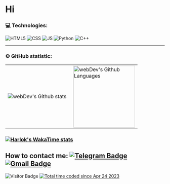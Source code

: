 
# Hi

### 💻 Technologies:

<div>
<img alt ="HTML5" src="https://img.shields.io/badge/HTML5-E34F26?style=for-the-badge&logo=html5&logoColor=white"/>
<img alt = "CSS" src="https://img.shields.io/badge/CSS3-1572B6?style=for-the-badge&logo=css3&logoColor=white"/>
<img alt = "JS" src="https://img.shields.io/badge/JavaScript-F7DF1E?style=for-the-badge&logo=javascript&logoColor=black"/>
<img alt="Python" src="https://img.shields.io/badge/python-%2314354C.svg?&style=for-the-badge&logo=python&logoColor=white"/>
<img alt="C++" src="https://img.shields.io/badge/C%2B%2B-00599C?style=for-the-badge&logo=c%2B%2B&logoColor=white">
</div>


---

### ⚙️ GitHub statistic:

<table>
  <tr>
    <td>
      <img align="left" src="http://github-readme-streak-stats.herokuapp.com?user=qwoe1x&theme=dark&background=000000" alt="webDev's Github stats" />
    </td>
    <td>
      <img height="195px" align="right" alt="webDev's Github Languages" src="https://github-readme-stats-sigma-five.vercel.app/api/top-langs/?username=qwoe1x&layout=compact&theme=vision-friendly-dark" />
    </td>
  </tr>
</table>

### [![Harlok's WakaTime stats](https://github-readme-stats.vercel.app/api/wakatime?username=@qwoe1x)](https://github.com/qwoe1x/github-readme-stats)
## How to contact me: [![Telegram Badge](https://img.shields.io/badge/-qwoe1x-blue?style=flat&logo=Telegram&logoColor=white)](https://t.me/qwoe1x) [![Gmail Badge](https://img.shields.io/badge/-Gmail-red?style=flat&logo=Gmail&logoColor=white)](mailto:yuranbecetka@gmail.com)
![Visitor Badge](https://visitor-badge.laobi.icu/badge?page_id=qwoe1x) <a href="https://wakatime.com/@9efbec17-d50f-46da-bb0c-8d4b15114d29"><img src="https://wakatime.com/badge/user/9efbec17-d50f-46da-bb0c-8d4b15114d29.svg" alt="Total time coded since Apr 24 2023" /></a>
